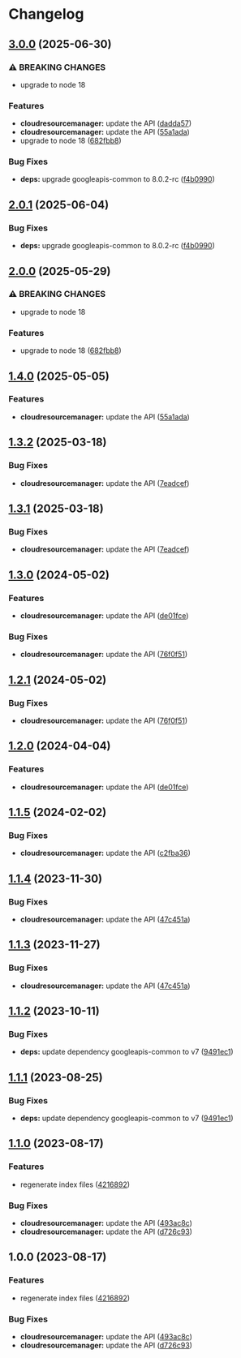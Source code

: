 # Changelog

## [3.0.0](https://github.com/googleapis/google-api-nodejs-client/compare/cloudresourcemanager-v2.0.1...cloudresourcemanager-v3.0.0) (2025-06-30)


### ⚠ BREAKING CHANGES

* upgrade to node 18

### Features

* **cloudresourcemanager:** update the API ([dadda57](https://github.com/googleapis/google-api-nodejs-client/commit/dadda572d7f3a74175506039446864810fcf3300))
* **cloudresourcemanager:** update the API ([55a1ada](https://github.com/googleapis/google-api-nodejs-client/commit/55a1ada1d92bf427922430c31028c5cffae7216b))
* upgrade to node 18 ([682fbb8](https://github.com/googleapis/google-api-nodejs-client/commit/682fbb869189ae92b3e9a194d37d0548af0c1f92))


### Bug Fixes

* **deps:** upgrade googleapis-common to 8.0.2-rc ([f4b0990](https://github.com/googleapis/google-api-nodejs-client/commit/f4b099071040cfbcfe4a2e7d487d45ee93b369e0))

## [2.0.1](https://github.com/googleapis/google-api-nodejs-client/compare/cloudresourcemanager-v2.0.0...cloudresourcemanager-v2.0.1) (2025-06-04)


### Bug Fixes

* **deps:** upgrade googleapis-common to 8.0.2-rc ([f4b0990](https://github.com/googleapis/google-api-nodejs-client/commit/f4b099071040cfbcfe4a2e7d487d45ee93b369e0))

## [2.0.0](https://github.com/googleapis/google-api-nodejs-client/compare/cloudresourcemanager-v1.4.0...cloudresourcemanager-v2.0.0) (2025-05-29)


### ⚠ BREAKING CHANGES

* upgrade to node 18

### Features

* upgrade to node 18 ([682fbb8](https://github.com/googleapis/google-api-nodejs-client/commit/682fbb869189ae92b3e9a194d37d0548af0c1f92))

## [1.4.0](https://github.com/googleapis/google-api-nodejs-client/compare/cloudresourcemanager-v1.3.2...cloudresourcemanager-v1.4.0) (2025-05-05)


### Features

* **cloudresourcemanager:** update the API ([55a1ada](https://github.com/googleapis/google-api-nodejs-client/commit/55a1ada1d92bf427922430c31028c5cffae7216b))

## [1.3.2](https://github.com/googleapis/google-api-nodejs-client/compare/cloudresourcemanager-v1.3.1...cloudresourcemanager-v1.3.2) (2025-03-18)


### Bug Fixes

* **cloudresourcemanager:** update the API ([7eadcef](https://github.com/googleapis/google-api-nodejs-client/commit/7eadcefa0391c419609e263d5237c708b56668b5))

## [1.3.1](https://github.com/googleapis/google-api-nodejs-client/compare/cloudresourcemanager-v1.3.0...cloudresourcemanager-v1.3.1) (2025-03-18)


### Bug Fixes

* **cloudresourcemanager:** update the API ([7eadcef](https://github.com/googleapis/google-api-nodejs-client/commit/7eadcefa0391c419609e263d5237c708b56668b5))

## [1.3.0](https://github.com/googleapis/google-api-nodejs-client/compare/cloudresourcemanager-v1.2.1...cloudresourcemanager-v1.3.0) (2024-05-02)


### Features

* **cloudresourcemanager:** update the API ([de01fce](https://github.com/googleapis/google-api-nodejs-client/commit/de01fce516bea73d0f2417cd1fd433dff0357a33))


### Bug Fixes

* **cloudresourcemanager:** update the API ([76f0f51](https://github.com/googleapis/google-api-nodejs-client/commit/76f0f511f97312e3aa7a41f14befa836ce44df55))

## [1.2.1](https://github.com/googleapis/google-api-nodejs-client/compare/cloudresourcemanager-v1.2.0...cloudresourcemanager-v1.2.1) (2024-05-02)


### Bug Fixes

* **cloudresourcemanager:** update the API ([76f0f51](https://github.com/googleapis/google-api-nodejs-client/commit/76f0f511f97312e3aa7a41f14befa836ce44df55))

## [1.2.0](https://github.com/googleapis/google-api-nodejs-client/compare/cloudresourcemanager-v1.1.5...cloudresourcemanager-v1.2.0) (2024-04-04)


### Features

* **cloudresourcemanager:** update the API ([de01fce](https://github.com/googleapis/google-api-nodejs-client/commit/de01fce516bea73d0f2417cd1fd433dff0357a33))

## [1.1.5](https://github.com/googleapis/google-api-nodejs-client/compare/cloudresourcemanager-v1.1.4...cloudresourcemanager-v1.1.5) (2024-02-02)


### Bug Fixes

* **cloudresourcemanager:** update the API ([c2fba36](https://github.com/googleapis/google-api-nodejs-client/commit/c2fba36af030024aacc315ec3815efa67bce9486))

## [1.1.4](https://github.com/googleapis/google-api-nodejs-client/compare/cloudresourcemanager-v1.1.3...cloudresourcemanager-v1.1.4) (2023-11-30)


### Bug Fixes

* **cloudresourcemanager:** update the API ([47c451a](https://github.com/googleapis/google-api-nodejs-client/commit/47c451af937d886c26ffcf1895a7d2ebc416e116))

## [1.1.3](https://github.com/googleapis/google-api-nodejs-client/compare/cloudresourcemanager-v1.1.2...cloudresourcemanager-v1.1.3) (2023-11-27)


### Bug Fixes

* **cloudresourcemanager:** update the API ([47c451a](https://github.com/googleapis/google-api-nodejs-client/commit/47c451af937d886c26ffcf1895a7d2ebc416e116))

## [1.1.2](https://github.com/googleapis/google-api-nodejs-client/compare/cloudresourcemanager-v1.1.1...cloudresourcemanager-v1.1.2) (2023-10-11)


### Bug Fixes

* **deps:** update dependency googleapis-common to v7 ([9491ec1](https://github.com/googleapis/google-api-nodejs-client/commit/9491ec1cdc3c413e7d73edcfcd59cf5c28a7c855))

## [1.1.1](https://github.com/googleapis/google-api-nodejs-client/compare/cloudresourcemanager-v1.1.0...cloudresourcemanager-v1.1.1) (2023-08-25)


### Bug Fixes

* **deps:** update dependency googleapis-common to v7 ([9491ec1](https://github.com/googleapis/google-api-nodejs-client/commit/9491ec1cdc3c413e7d73edcfcd59cf5c28a7c855))

## [1.1.0](https://github.com/googleapis/google-api-nodejs-client/compare/cloudresourcemanager-v1.0.0...cloudresourcemanager-v1.1.0) (2023-08-17)


### Features

* regenerate index files ([4216892](https://github.com/googleapis/google-api-nodejs-client/commit/42168925208e087c952d1fc8267847731d05ae9f))


### Bug Fixes

* **cloudresourcemanager:** update the API ([493ac8c](https://github.com/googleapis/google-api-nodejs-client/commit/493ac8ce90305e1dcb639d24765293aa6b4867c1))
* **cloudresourcemanager:** update the API ([d726c93](https://github.com/googleapis/google-api-nodejs-client/commit/d726c9376f19d6ea45bff10a1da4da0b6bd3007f))

## 1.0.0 (2023-08-17)


### Features

* regenerate index files ([4216892](https://github.com/googleapis/google-api-nodejs-client/commit/42168925208e087c952d1fc8267847731d05ae9f))


### Bug Fixes

* **cloudresourcemanager:** update the API ([493ac8c](https://github.com/googleapis/google-api-nodejs-client/commit/493ac8ce90305e1dcb639d24765293aa6b4867c1))
* **cloudresourcemanager:** update the API ([d726c93](https://github.com/googleapis/google-api-nodejs-client/commit/d726c9376f19d6ea45bff10a1da4da0b6bd3007f))
